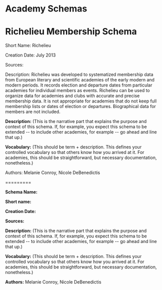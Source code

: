 Academy Schemas
=========

Richelieu Membership Schema
=========

Short Name: Richelieu

Creation Date: July 2013

Sources: 

Description: Richelieu was developed to systematized membership data from European literary and scientific academies of the early modern and modern periods. It records election and departure dates from particular academies for individual members as events. Richelieu can be used to organize data for academies and clubs with accurate and precise membership data. It is not appropriate for academies that do not keep full membership lists or dates of election or departures. Biographical data for members are not included.

**Description:** (This is the narrative part that explains the purpose and context of this schema. If, for example, you expect this schema to be extended -- to include other academies, for example -- go ahead and line that up.)

**Vocabulary:**  (This should be term + description. This defines your controlled vocabulary so that others know how you arrived at it. For academies, this should be straightforward, but necessary documentation, nonetheless.)

Authors: Melanie Conroy, Nicole DeBenedictis

=========



**Schema Name:**

**Short name:** 

**Creation Date:**

**Sources:**

**Description:** (This is the narrative part that explains the purpose and context of this schema. If, for example, you expect this schema to be extended -- to include other academies, for example -- go ahead and line that up.)

**Vocabulary:**  (This should be term + description. This defines your controlled vocabulary so that others know how you arrived at it. For academies, this should be straightforward, but necessary documentation, nonetheless.)

**Authors:** Melanie Conroy, Nicole DeBenedictis


